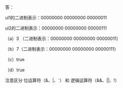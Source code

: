 答：

ul1的二进制表示：00000000 00000000 00000011

ul2的二进制表示：00000000 00000000 00000111

（a）3 （二进制表示：00000000 00000000 00000011）

（b）7（二进制表示：00000000 00000000 00000111）

（c）true

（d）true

注意区分 位运算符（&、|、`） 和 逻辑运算符（&&、||、!）

